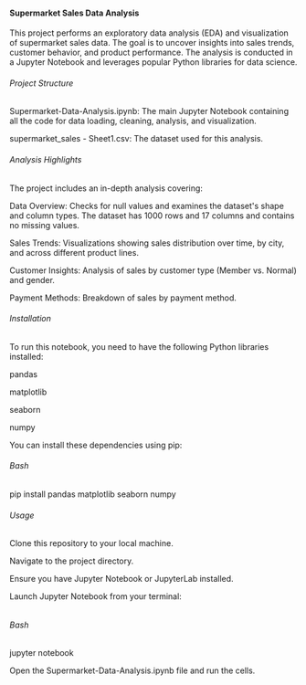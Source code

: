 #### Supermarket Sales Data Analysis



This project performs an exploratory data analysis (EDA) and visualization of supermarket sales data. The goal is to uncover insights into sales trends, customer behavior, and product performance. The analysis is conducted in a Jupyter Notebook and leverages popular Python libraries for data science.



###### Project Structure



Supermarket-Data-Analysis.ipynb: The main Jupyter Notebook containing all the code for data loading, cleaning, analysis, and visualization.



supermarket\_sales - Sheet1.csv: The dataset used for this analysis.



###### Analysis Highlights



The project includes an in-depth analysis covering:



Data Overview: Checks for null values and examines the dataset's shape and column types. The dataset has 1000 rows and 17 columns and contains no missing values.



Sales Trends: Visualizations showing sales distribution over time, by city, and across different product lines.



Customer Insights: Analysis of sales by customer type (Member vs. Normal) and gender.



Payment Methods: Breakdown of sales by payment method.



###### Installation



To run this notebook, you need to have the following Python libraries installed:



pandas



matplotlib



seaborn



numpy



You can install these dependencies using pip:



###### Bash



pip install pandas matplotlib seaborn numpy



###### Usage



Clone this repository to your local machine.



Navigate to the project directory.



Ensure you have Jupyter Notebook or JupyterLab installed.



Launch Jupyter Notebook from your terminal:

###### 

###### Bash



jupyter notebook



Open the Supermarket-Data-Analysis.ipynb file and run the cells.



